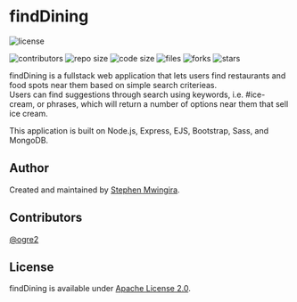 # findDining

![license](https://img.shields.io/static/v1?label=license&message=Apache%202.0&color=informational)
<!-- ![release](https://img.shields.io/github/v/tag/ogre2/findDining?label=release) -->
![contributors](https://img.shields.io/static/v1?label=contributors&message=1&color=success)
![repo size](https://img.shields.io/github/repo-size/ogre2/findDining)
![code size](https://img.shields.io/github/languages/code-size/ogre2/findDining?color=red)
![files](https://img.shields.io/github/directory-file-count/ogre2/findDining?color=skyblue)
![forks](https://img.shields.io/github/forks/ogre2/findDining?style=social)
![stars](https://img.shields.io/github/stars/ogre2/findDining?style=social)

findDining is a fullstack web application that lets users find restaurants and food spots near them based on simple search criterieas.  
Users can find suggestions through search using keywords, i.e. #ice-cream, or phrases, which will return a number of options near them that sell ice cream.

This application is built on Node.js, Express, EJS, Bootstrap, Sass, and MongoDB.

## Author

Created and maintained by [Stephen Mwingira](https://www.linkedin.com/in/stephen-mwingira-098819184/).

## Contributors

[@ogre2](https://github.com/ogre2/)

## License

findDining is available under [Apache License 2.0](https://www.apache.org/licenses/LICENSE-2.0).